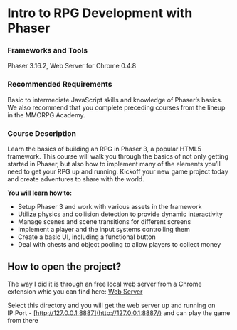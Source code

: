 
# Intro to RPG Development with Phaser

### Frameworks and Tools

Phaser 3.16.2, Web Server for Chrome 0.4.8

### Recommended Requirements

Basic to intermediate JavaScript skills and knowledge of Phaser’s basics. We also recommend that you complete preceding courses from the lineup in the MMORPG Academy.

### Course Description

Learn the basics of building an RPG in Phaser 3, a popular HTML5 framework. This course will walk you through the basics of not only getting started in Phaser, but also how to implement many of the elements you’ll need to get your RPG up and running. Kickoff your new game project today and create adventures to share with the world.

**You will learn how to:**

- Setup Phaser 3 and work with various assets in the framework
- Utilize physics and collision detection to provide dynamic interactivity
- Manage scenes and scene transitions for different screens
- Implement a player and the input systems controlling them
- Create a basic UI, including a functional button
- Deal with chests and object pooling to allow players to collect money 

## How to open the project?
The way I did it is through an free local web server from a Chrome extension whic you can find here: [Web Server](https://chrome.google.com/webstore/detail/web-server-for-chrome/ofhbbkphhbklhfoeikjpcbhemlocgigb)

Select this directory and you will get the web server up and running on IP:Port -   [http://127.0.0.1:8887](http://127.0.0.1:8887/) and can play the game from there
